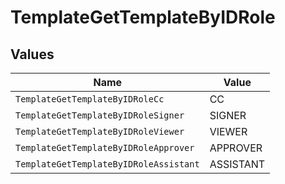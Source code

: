# TemplateGetTemplateByIDRole


## Values

| Name                                   | Value                                  |
| -------------------------------------- | -------------------------------------- |
| `TemplateGetTemplateByIDRoleCc`        | CC                                     |
| `TemplateGetTemplateByIDRoleSigner`    | SIGNER                                 |
| `TemplateGetTemplateByIDRoleViewer`    | VIEWER                                 |
| `TemplateGetTemplateByIDRoleApprover`  | APPROVER                               |
| `TemplateGetTemplateByIDRoleAssistant` | ASSISTANT                              |